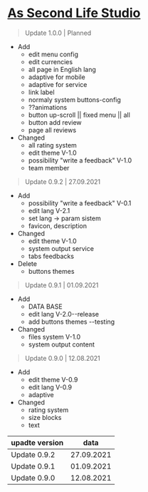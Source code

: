 # [As Second Life Studio](https://asl-std.github.io/aslteam/)
> Update 1.0.0 | Planned
- Add
  - edit menu config
  - edit currencies
  - all page in English lang
  - adaptive for mobile
  - adaptive for service
  - link label
  - normaly system buttons-config
  - ??animations
  - button up-scroll || fixed menu || all
  - button add review
  - page all reviews
- Changed
  - all rating system
  - edit theme V-1.0
  - possibility "write a feedback" V-1.0
  - team member
  
> Update 0.9.2 | 27.09.2021
- Add
  - possibility "write a feedback" V-0.1
  - edit lang V-2.1
  - set lang -> param sistem
  - favicon, description
- Changed
  - edit theme V-1.0
  - system output service
  - tabs feedbacks
- Delete
  - buttons themes
  
> Update 0.9.1 | 01.09.2021
- Add
  - DATA BASE
  - edit lang V-2.0--release
  - add buttons themes --testing
- Changed
  - files system V-1.0
  - system output content

> Update 0.9.0 | 12.08.2021
- Add
  - edit theme V-0.9
  - edit lang V-0.9
  - adaptive
- Changed
  - rating system
  - size blocks
  - text

| upadte version     | data           | 
| ------------------ |:--------------:| 
| Update 0.9.2       | 27.09.2021     | 
| Update 0.9.1       | 01.09.2021     | 
| Update 0.9.0       | 12.08.2021     | 
